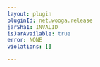 ```yaml
---
layout: plugin
pluginId: net.wooga.release
jarSha1: INVALID
isJarAvailable: true
error: NONE
violations: []

---
```

